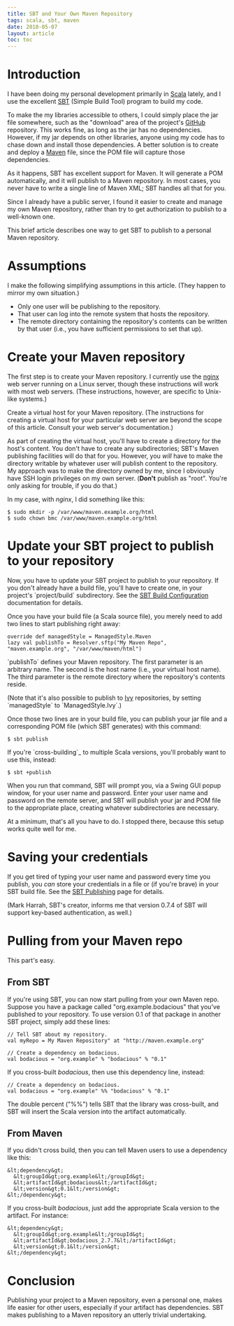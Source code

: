 ```yaml
---
title: SBT and Your Own Maven Repository
tags: scala, sbt, maven
date: 2010-05-07
layout: article
toc: toc
---
```


# Introduction

I have been doing my personal development primarily in
[Scala][] lately, and I use the excellent 
[SBT][] (Simple Build
Tool) program to build my code.

To make the my libraries accessible to others, I could simply place
the jar file somewhere, such as the "download" area of the
project's [GitHub][] repository. This works
fine, as long as the jar has no dependencies. However, if my jar
depends on other libraries, anyone using my code has to chase down
and install those dependencies. A better solution is to create and
deploy a [Maven][] file, since the POM file
will capture those dependencies.

As it happens, SBT has excellent support for Maven. It will
generate a POM automatically, and it will publish to a Maven
repository. In most cases, you never have to write a single line of
Maven XML; SBT handles all that for you.

Since I already have a public server, I found it easier to create
and manage my own Maven repository, rather than try to get
authorization to publish to a well-known one.

This brief article describes one way to get SBT to publish to a
personal Maven repository.

# Assumptions

I make the following simplifying assumptions in this article. (They
happen to mirror my own situation.)

-   Only one user will be publishing to the repository.
-   That user can log into the remote system that hosts the
    repository.
-   The remote directory containing the repository's contents can
    be written by that user (i.e., you have sufficient permissions to
    set that up).

# Create your Maven repository

The first step is to create your Maven repository. I currently use
the [nginx][] web server running on a Linux
server, though these instructions will work with most web servers.
(These instructions, however, are specific to Unix-like systems.)

Create a virtual host for your Maven repository. (The instructions
for creating a virtual host for your particular web server are
beyond the scope of this article. Consult your web server's
documentation.)

As part of creating the virtual host, you'll have to create a
directory for the host's content. You don't have to create any
subdirectories; SBT's Maven publishing facilities will do that for
you. However, you *will* have to make the directory writable by
whatever user will publish content to the repository. My approach
was to make the directory owned by me, since I obviously have SSH
login privileges on my own server. (**Don't** publish as "root".
You're only asking for trouble, if you do that.)

In my case, with *nginx*, I did something like this:

    $ sudo mkdir -p /var/www/maven.example.org/html
    $ sudo chown bmc /var/www/maven.example.org/html

# Update your SBT project to publish to your repository

Now, you have to update your SBT project to publish to your
repository. If you don't already have a build file, you'll have to
create one, in your project's \`project/build\` subdirectory. See
the
[SBT Build Configuration][]
documentation for details.

Once you have your build file (a Scala source file), you merely
need to add two lines to start publishing right away:

    override def managedStyle = ManagedStyle.Maven
    lazy val publishTo = Resolver.sftp("My Maven Repo", "maven.example.org", "/var/www/maven/html")

\`publishTo\` defines your Maven repository. The first parameter is
an arbitrary name. The second is the host name (i.e., your virtual
host name). The third parameter is the remote directory where the
repository's contents reside.

(Note that it's also possible to publish to
[Ivy][] repositories, by setting
\`managedStyle\` to \`ManagedStyle.Ivy\`.)

Once those two lines are in your build file, you can publish your
jar file and a corresponding POM file (which SBT generates) with
this command:

    $ sbt publish

If you're \`cross-building\`\_ to multiple Scala versions, you'll
probably want to use this, instead:

    $ sbt +publish

When you run that command, SBT will prompt you, via a Swing GUI
popup window, for your user name and password. Enter your user name
and password on the remote server, and SBT will publish your jar
and POM file to the appropriate place, creating whatever
subdirectories are necessary.

At a minimum, that's all you have to do. I stopped there, because
this setup works quite well for me.

# Saving your credentials

If you get tired of typing your user name and password every time
you publish, you *can* store your credentials in a file or (if
you're brave) in your SBT build file. See the
[SBT Publishing][]
page for details.

(Mark Harrah, SBT's creator, informs me that version 0.7.4 of SBT
will support key-based authentication, as well.)

# Pulling from your Maven repo

This part's easy.

## From SBT

If you're using SBT, you can now start pulling from your own Maven
repo. Suppose you have a package called "org.example.bodacious"
that you've published to your repository. To use version 0.1 of
that package in another SBT project, simply add these lines:

    // Tell SBT about my repository.
    val myRepo = My Maven Repository" at "http://maven.example.org"
    
    // Create a dependency on bodacious.
    val bodacious = "org.example" % "bodacious" % "0.1"

If you cross-built *bodacious*, then use this dependency line,
instead:

    // Create a dependency on bodacious.
    val bodacious = "org.example" %% "bodacious" % "0.1"

The double percent ("%%") tells SBT that the library was
cross-built, and SBT will insert the Scala version into the
artifact automatically.

## From Maven

If you didn't cross build, then you can tell Maven users to use a
dependency like this:

    &lt;dependency&gt;
      &lt;groupId&gt;org.example&lt;/groupId&gt;
      &lt;artifactId&gt;bodacious&lt;/artifactId&gt;
      &lt;version&gt;0.1&lt;/version&gt;
    &lt;/dependency&gt;

If you cross-built *bodacious*, just add the appropriate Scala
version to the artifact. For instance:

    &lt;dependency&gt;
      &lt;groupId&gt;org.example&lt;/groupId&gt;
      &lt;artifactId&gt;bodacious_2.7.7&lt;/artifactId&gt;
      &lt;version&gt;0.1&lt;/version&gt;
    &lt;/dependency&gt;

# Conclusion

Publishing your project to a Maven repository, even a personal one,
makes life easier for other users, especially if your artifact has
dependencies. SBT makes publishing to a Maven repository an utterly
trivial undertaking.

[Scala]: http://www.scala-lang.org/
[SBT]: http://code.google.com/p/simple-build-tool/
[GitHub]: http://www.github.com/
[Maven]: http://maven.apache.org/
[nginx]: http://nginx.org/en/
[SBT Build Configuration]: http://code.google.com/p/simple-build-tool/wiki/BuildConfiguration
[Ivy]: http://ant.apache.org/ivy/
[SBT Publishing]: http://code.google.com/p/simple-build-tool/wiki/Publishing
